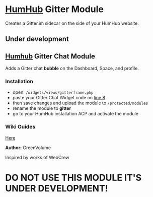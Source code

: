 # [HumHub](https://www.humhub.org/en) Gitter Module
Creates a Gitter.im sidecar on the side of your HumHub website.

## Under development

## **[Humhub](https://www.humhub.org) Gitter Chat Module**

Adds a Gitter chat **bubble** on the Dashboard, Space, and profile.

### Installation

-  open: `/widgets/views/gitterframe.php`
-  paste your Gitter Chat Widget code on [line 8](/widgets/views/gitterframe.php#L8)
-  then save changes and upload the module to `/protected/modules`
-  rename the module to **gitter**
-  go to your HumHub installation ACP and activate the module

### Wiki Guides
[Here](https://github.com/GreenVolume/humhub-gitter-module/wiki)

__Author:__ GreenVolume

Inspired by works of WebCrew

# DO NOT USE THIS MODULE IT'S UNDER DEVELOPMENT!
